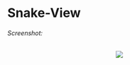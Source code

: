 # Snake-View

###### Screenshot:
<p align="center">
  <img src = "https://i.imgur.com/J9bx2V5.png"/>
</p>
